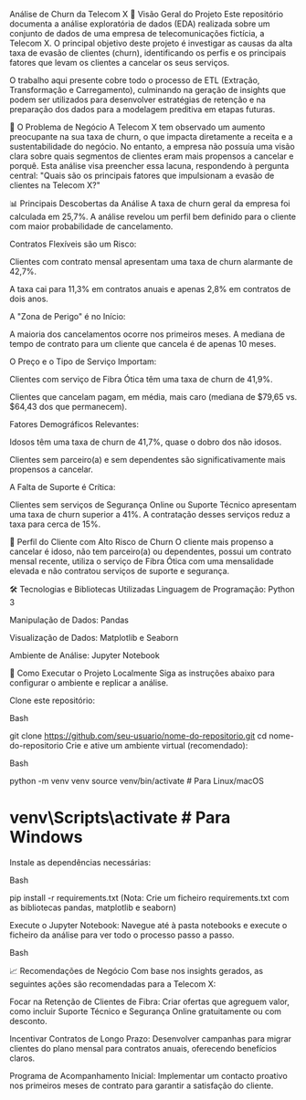 Análise de Churn da Telecom X
📖 Visão Geral do Projeto
Este repositório documenta a análise exploratória de dados (EDA) realizada sobre um conjunto de dados de uma empresa de telecomunicações fictícia, a Telecom X. O principal objetivo deste projeto é investigar as causas da alta taxa de evasão de clientes (churn), identificando os perfis e os principais fatores que levam os clientes a cancelar os seus serviços.

O trabalho aqui presente cobre todo o processo de ETL (Extração, Transformação e Carregamento), culminando na geração de insights que podem ser utilizados para desenvolver estratégias de retenção e na preparação dos dados para a modelagem preditiva em etapas futuras.

🎯 O Problema de Negócio
A Telecom X tem observado um aumento preocupante na sua taxa de churn, o que impacta diretamente a receita e a sustentabilidade do negócio. No entanto, a empresa não possuía uma visão clara sobre quais segmentos de clientes eram mais propensos a cancelar e porquê. Esta análise visa preencher essa lacuna, respondendo à pergunta central: "Quais são os principais fatores que impulsionam a evasão de clientes na Telecom X?"

📊 Principais Descobertas da Análise
A taxa de churn geral da empresa foi calculada em 25,7%. A análise revelou um perfil bem definido para o cliente com maior probabilidade de cancelamento.

Contratos Flexíveis são um Risco:

Clientes com contrato mensal apresentam uma taxa de churn alarmante de 42,7%.

A taxa cai para 11,3% em contratos anuais e apenas 2,8% em contratos de dois anos.

A "Zona de Perigo" é no Início:

A maioria dos cancelamentos ocorre nos primeiros meses. A mediana de tempo de contrato para um cliente que cancela é de apenas 10 meses.

O Preço e o Tipo de Serviço Importam:

Clientes com serviço de Fibra Ótica têm uma taxa de churn de 41,9%.

Clientes que cancelam pagam, em média, mais caro (mediana de $79,65 vs. $64,43 dos que permanecem).

Fatores Demográficos Relevantes:

Idosos têm uma taxa de churn de 41,7%, quase o dobro dos não idosos.

Clientes sem parceiro(a) e sem dependentes são significativamente mais propensos a cancelar.

A Falta de Suporte é Crítica:

Clientes sem serviços de Segurança Online ou Suporte Técnico apresentam uma taxa de churn superior a 41%. A contratação desses serviços reduz a taxa para cerca de 15%.

👤 Perfil do Cliente com Alto Risco de Churn
O cliente mais propenso a cancelar é idoso, não tem parceiro(a) ou dependentes, possui um contrato mensal recente, utiliza o serviço de Fibra Ótica com uma mensalidade elevada e não contratou serviços de suporte e segurança.

🛠️ Tecnologias e Bibliotecas Utilizadas
Linguagem de Programação: Python 3

Manipulação de Dados: Pandas

Visualização de Dados: Matplotlib e Seaborn

Ambiente de Análise: Jupyter Notebook

🚀 Como Executar o Projeto Localmente
Siga as instruções abaixo para configurar o ambiente e replicar a análise.

Clone este repositório:

Bash

git clone https://github.com/seu-usuario/nome-do-repositorio.git
cd nome-do-repositorio
Crie e ative um ambiente virtual (recomendado):

Bash

python -m venv venv
source venv/bin/activate  # Para Linux/macOS
# venv\Scripts\activate   # Para Windows
Instale as dependências necessárias:

Bash

pip install -r requirements.txt
(Nota: Crie um ficheiro requirements.txt com as bibliotecas pandas, matplotlib e seaborn)

Execute o Jupyter Notebook:
Navegue até à pasta notebooks e execute o ficheiro da análise para ver todo o processo passo a passo.

Bash

📈 Recomendações de Negócio
Com base nos insights gerados, as seguintes ações são recomendadas para a Telecom X:

Focar na Retenção de Clientes de Fibra: Criar ofertas que agreguem valor, como incluir Suporte Técnico e Segurança Online gratuitamente ou com desconto.

Incentivar Contratos de Longo Prazo: Desenvolver campanhas para migrar clientes do plano mensal para contratos anuais, oferecendo benefícios claros.

Programa de Acompanhamento Inicial: Implementar um contacto proativo nos primeiros meses de contrato para garantir a satisfação do cliente.
